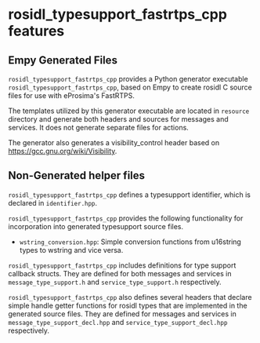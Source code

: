 # rosidl_typesupport_fastrtps_cpp features

## Empy Generated Files

`rosidl_typesupport_fastrtps_cpp` provides a Python generator executable `rosidl_typesupport_fastrtps_cpp`, based on Empy to create rosidl C source files for use with eProsima's FastRTPS.

The templates utilized by this generator executable are located in `resource` directory and generate both headers and sources for messages and services.
It does not generate separate files for actions.

The generator also generates a visibility_control header based on https://gcc.gnu.org/wiki/Visibility.

## Non-Generated helper files

`rosidl_typesupport_fastrtps_cpp` defines a typesupport identifier, which is declared in `identifier.hpp`.

`rosidl_typesupport_fastrtps_cpp` provides the following functionality for incorporation into generated typesupport source files.

* `wstring_conversion.hpp`: Simple conversion functions from u16string types to wstring and vice versa.

`rosidl_typesupport_fastrtps_cpp` includes definitions for type support callback structs.
They are defined for both messages and services in `message_type_support.h` and `service_type_support.h` respectively.

`rosidl_typesupport_fastrtps_cpp` also defines several headers that declare simple handle getter functions for rosidl types that are implemented in the generated source files.
They are defined for messages and services in `message_type_support_decl.hpp` and `service_type_support_decl.hpp` respectively.
